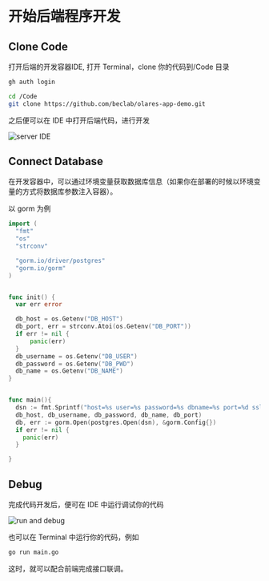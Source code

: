 # 开始后端程序开发

## Clone Code

  打开后端的开发容器IDE, 打开 Terminal，clone 你的代码到/Code 目录

  ```sh
  gh auth login

  cd /Code
  git clone https://github.com/beclab/olares-app-demo.git

  ```

  之后便可以在 IDE 中打开后端代码，进行开发

  ![server IDE](/images/developer/develop/tutorial/backend/dev.jpg)

## Connect Database

  在开发容器中，可以通过环境变量获取数据库信息（如果你在部署的时候以环境变量的方式将数据库参数注入容器）。

  以 gorm 为例

  ```go
  import (
    "fmt"
    "os"
    "strconv"

    "gorm.io/driver/postgres"
    "gorm.io/gorm"
  )


  func init() {
    var err error

    db_host = os.Getenv("DB_HOST")
    db_port, err = strconv.Atoi(os.Getenv("DB_PORT"))
    if err != nil {
        panic(err)
    }
    db_username = os.Getenv("DB_USER")
    db_password = os.Getenv("DB_PWD")
    db_name = os.Getenv("DB_NAME")
  }


  func main(){
    dsn := fmt.Sprintf("host=%s user=%s password=%s dbname=%s port=%d sslmode=disable TimeZone=Asia/Shanghai",
  	db_host, db_username, db_password, db_name, db_port)
    db, err := gorm.Open(postgres.Open(dsn), &gorm.Config{})
    if err != nil {
  	  panic(err)
    }

  }
  ```

## Debug

  完成代码开发后，便可在 IDE 中运行调试你的代码

  ![run and debug](/images/developer/develop/tutorial/backend/debug.jpg)

  也可以在 Terminal 中运行你的代码，例如

  ```sh
  go run main.go
  ```

  这时，就可以配合前端完成接口联调。

